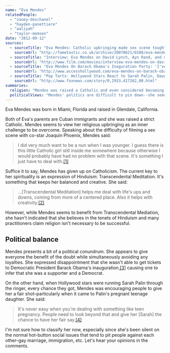 ```yaml
---
name: "Eva Mendes"
relatedPeople:
  - "zooey-deschanel"
  - "hayden-panettiere"
  - "aaliyah"
  - "taylor-momsen"
date: "2012-09-12"
sources:
  - sourceTitle: "Eva Mendes: Catholic upbringing made sex scene tough"
    sourceUrl: "http://fametastic.co.uk/archive/20070621/6508/eva-mendes-catholic-upbringing-made-sex-scene-tough/"
  - sourceTitle: "Interview: Eva Mendes on David Lynch, Ayn Rand, and making it in Los Angele"
    sourceUrl: "http://www.film.com/movies/interview-eva-mendes-on-david-lynch-ayn-rand-and-making-it-in-los-angeles"
  - sourceTitle: "Eva Mendes On Barack Obama's Inaguration Party: 'I've Been Shut Down.'"
    sourceUrl: "http://www.accesshollywood.com/eva-mendes-on-barack-obamas-inaguration-party-ive-been-shut-down_article_12665"
  - sourceTitle: "Pop Tarts: Hollywood Stars React to Sarah Palin, Daughter's Pregnancy"
    sourceUrl: "http://www.foxnews.com/story/0,2933,417262,00.html"
summaries:
  religion: "Mendes was raised a Catholic and even considered becoming a nun. Now she's all about Transcendental Meditation."
  politicalViews: "Mendes' politics are difficult to pin down--she seems to give everyone a fair shot."
---
```


Eva Mendes was born in Miami, Florida and raised in Glendale, California.

Both of Eva's parents are Cuban immigrants and she was raised a strict Catholic. Mendes seems to view her religious upbringing as an inner challenge to be overcome. Speaking about the difficulty of filming a sex scene with co-star Joaquin Phoenix, Mendes said:

>I did very much want to be a nun when I was younger. I guess there is this little Catholic girl still inside me somewhere because otherwise I would probably have had no problem with that scene. It's something I just have to deal with.<a class="source-citation" href="#http%3A%2F%2Ffametastic.co.uk%2Farchive%2F20070621%2F6508%2Feva-mendes-catholic-upbringing-made-sex-scene-tough%2F" title="Eva Mendes: Catholic upbringing made sex scene tough">[1]</a>

Suffice it to say, Mendes has given up on Catholicism. The current key to her spirituality is an expression of Hinduism: Transcendental Meditation. It's something that keeps her balanced and creative. She said:

>…[Transcendental Meditation] helps me deal with life's ups and downs, coming from more of a centered place. Also it helps with creativity.<a class="source-citation" href="#http%3A%2F%2Fwww.film.com%2Fmovies%2Finterview-eva-mendes-on-david-lynch-ayn-rand-and-making-it-in-los-angeles" title="Interview: Eva Mendes on David Lynch, Ayn Rand, and making it in Los Angele">[2]</a>

However, while Mendes seems to benefit from Transcendental Mediation, she hasn't indicated that she believes in the tenets of Hinduism and many practitioners claim religion isn't necessary to be successful.


## Political balance

Mendes presents a bit of a political conundrum. She appears to give everyone the benefit of the doubt while simultaneously avoiding any loyalties. She expressed disappointment that she wasn't able to get tickets to Democratic President Barack Obama's inauguration,<a class="source-citation" href="#http%3A%2F%2Fwww.accesshollywood.com%2Feva-mendes-on-barack-obamas-inaguration-party-ive-been-shut-down_article_12665" title="Eva Mendes On Barack Obama&apos;s Inaguration Party: &apos;I&apos;ve Been Shut Down.&apos;">[3]</a> causing one to infer that she was a supporter and a Democrat.

On the other hand, when Hollywood stars were running Sarah Palin through the ringer, every chance they got, Mendes was encouraging people to give her a fair shot–particularly when it came to Palin's pregnant teenage daughter. She said:

>It's never easy when you're dealing with something like teen pregnancy. People need to look beyond that and give her [Sarah] the chance to have her fair say.<a class="source-citation" href="#http%3A%2F%2Fwww.foxnews.com%2Fstory%2F0%2C2933%2C417262%2C00.html" title="Pop Tarts: Hollywood Stars React to Sarah Palin, Daughter&apos;s Pregnancy">[4]</a>

I'm not sure how to classify her now, especially since she's been silent on the normal hot-button social issues that tend to pit people against each other–gay marriage, immigration, etc. Let's hear your opinions in the comments.